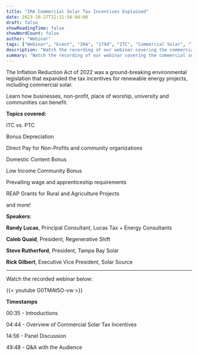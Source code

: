 ```yaml
---
title: "IRA Commercial Solar Tax Incentives Explained"
date: 2023-10-27T12:31:58-04:00
draft: false
showReadingTime: false
showWordCount: false
author: "Webinar"
tags: ["Webinar", "Event", "IRA", "179d", "ITC", "Commercial Solar", "Tax Incentives"]
description: "Watch the recording of our webinar covering the commercial solar tax incentives provided by the IRA."
summary: "Watch the recording of our webinar covering the commercial solar tax incentives provided by the IRA."
---
```


The Inflation Reduction Act of 2022 was a ground-breaking environmental legislation that expanded the tax incentives for renewable energy projects, including commercial solar.

Learn how businesses, non-profit, place of worship, university and communities can benefit.

**Topics covered:**

ITC vs. PTC

Bonus Depreciation

Direct Pay for Non-Profits and community organizations

Domestic Content Bonus

Low Income Community Bonus

Prevailing wage and apprenticeship requirements

REAP Grants for Rural and Agriculture Projects

and more!



**Speakers**:

**Randy Lucas**, Principal Consultant, Lucas Tax + Energy Consultants

**Caleb Quaid**, President, Regenerative Shift

**Steve Rutherford**, President, Tampa Bay Solar

**Rick Gilbert**, Executive Vice President, Solar Source

---

Watch the recorded webinar below:

{{< youtube G0TMAt5O-vw >}}
>
>
>
**Timestamps**

00:35 - Introductions

04:44 - Overview of Commercial Solar Tax Incentives

14:56 - Panel Discussion

49:48 - Q&A with the Audience

